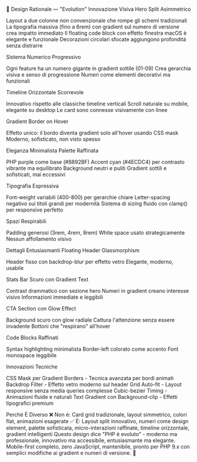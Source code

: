 🎨 Design Rationale — "Evolution"
Innovazione Visiva
Hero Split Asimmetrico

Layout a due colonne non convenzionale che rompe gli schemi tradizionali
La tipografia massiva (fino a 6rem) con gradient sul numero di versione crea impatto immediato
Il floating code block con effetto finestra macOS è elegante e funzionale
Decorazioni circolari sfocate aggiungono profondità senza distrarre

Sistema Numerico Progressivo

Ogni feature ha un numero gigante in gradient sottile (01-09)
Crea gerarchia visiva e senso di progressione
Numeri come elementi decorativi ma funzionali

Timeline Orizzontale Scorrevole

Innovativo rispetto alle classiche timeline verticali
Scroll naturale su mobile, elegante su desktop
Le card sono connesse visivamente con linee

Gradient Border on Hover

Effetto unico: il bordo diventa gradient solo all'hover usando CSS mask
Moderno, sofisticato, non visto spesso

Eleganza Minimalista
Palette Raffinata

PHP purple come base (#8892BF)
Accent cyan (#4ECDC4) per contrasto vibrante ma equilibrato
Background neutri e puliti
Gradient sottili e sofisticati, mai eccessivi

Tipografia Espressiva

Font-weight variabili (400-800) per gerarchie chiare
Letter-spacing negativo sui titoli grandi per modernità
Sistema di sizing fluido con clamp() per responsive perfetto

Spazi Respirabili

Padding generosi (3rem, 4rem, 8rem)
White space usato strategicamente
Nessun affollamento visivo

Dettagli Entusiasmanti
Floating Header Glassmorphism

Header fisso con backdrop-blur per effetto vetro
Elegante, moderno, usabile

Stats Bar Scuro con Gradient Text

Contrast drammatico con sezione hero
Numeri in gradient creano interesse visivo
Informazioni immediate e leggibili

CTA Section con Glow Effect

Background scuro con glow radiale
Cattura l'attenzione senza essere invadente
Bottoni che "respirano" all'hover

Code Blocks Raffinati

Syntax highlighting minimalista
Border-left colorato come accento
Font monospace leggibile

Innovazioni Tecniche

CSS Mask per Gradient Borders - Tecnica avanzata per bordi animati
Backdrop Filter - Effetto vetro moderno sul header
Grid Auto-fit - Layout responsive senza media queries complesse
Cubic-bezier Timing - Animazioni fluide e naturali
Text Gradient con Background-clip - Effetti tipografici premium

Perché È Diverso
❌ Non è: Card grid tradizionale, layout simmetrico, colori flat, animazioni esagerate
✅ È: Layout split innovativo, numeri come design element, palette sofisticata, micro-interazioni raffinate, timeline orizzontale, gradient intelligenti
Questo design dice "PHP è evoluto" - moderno ma professionale, innovativo ma accessibile, entusiasmante ma elegante.
Mobile-first completo, zero JavaScript, mantenibile, pronto per PHP 9.x con semplici modifiche ai gradient e numeri di versione. 🚀